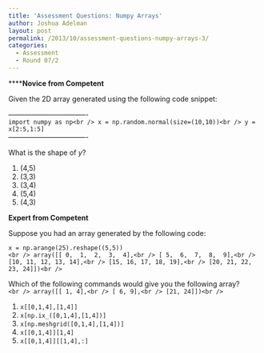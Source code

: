 ```yaml
---
title: 'Assessment Questions: Numpy Arrays'
author: Joshua Adelman
layout: post
permalink: /2013/10/assessment-questions-numpy-arrays-3/
categories:
  - Assessment
  - Round 07/2
---
```

******Novice from Competent**

Given the 2D array generated using the following code snippet:

&#8212;&#8212;&#8212;&#8212;&#8212;&#8212;&#8212;&#8212;&#8212;&#8212;&#8212;-  
`import numpy as np<br />
x = np.random.normal(size=(10,10))<br />
y = x[2:5,1:5]`  
&#8212;&#8212;&#8212;&#8212;&#8212;&#8212;&#8212;&#8212;&#8212;&#8212;&#8212;-

What is the shape of *y*?

1.  (4,5)
2.  (3,3)
3.  (3,4)
4.  (5,4)
5.  (4,3)

**Expert from Competent**

Suppose you had an array generated by the following code:

`x = np.arange(25).reshape((5,5))`  
`<br />
array([[ 0,  1,  2,  3,  4],<br />
[ 5,  6,  7,  8,  9],<br />
[10, 11, 12, 13, 14],<br />
[15, 16, 17, 18, 19],<br />
[20, 21, 22, 23, 24]])<br />
`

Which of the following commands would give you the following array?  
`<br />
array([[ 1, 4],<br />
[ 6, 9],<br />
[21, 24]])<br />
`

1.  `x[[0,1,4],[1,4]]`
2.  `x[np.ix_([0,1,4],[1,4])]`
3.  `x[np.meshgrid([0,1,4],[1,4])]`
4.  `x[[0,1,4]][1,4]`
5.  `x[[0,1,4]][[1,4],:]`